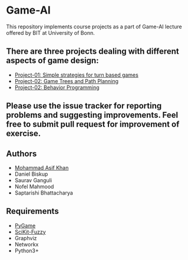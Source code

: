 # Game-AI

This repository implements course projects as a part of Game-AI lecture offered by BIT at University of Bonn.

## There are three projects dealing with different aspects of game design:

* [Project-01: Simple strategies for turn based games](https://gitlab.com/MdAsifKhan/Game-AI/tree/master/project-01)
* [Project-02: Game Trees and Path Planning](https://gitlab.com/MdAsifKhan/Game-AI/tree/master/project-02)
* [Project-02: Behavior Programming](https://gitlab.com/MdAsifKhan/Game-AI/tree/master/project-03)

## Please use the issue tracker for reporting problems and suggesting improvements. Feel free to submit pull request for improvement of exercise.

## Authors

* [Mohammad Asif Khan](https://sites.google.com/view/mak4086)
* Daniel Biskup
* Saurav Ganguli
* Nofel Mahmood
* Saptarishi Bhattacharya


## Requirements
* [PyGame](https://www.pygame.org/news)
* [SciKit-Fuzzy](https://pythonhosted.org/scikit-fuzzy/)
* Graphviz
* Networkx
* Python3+